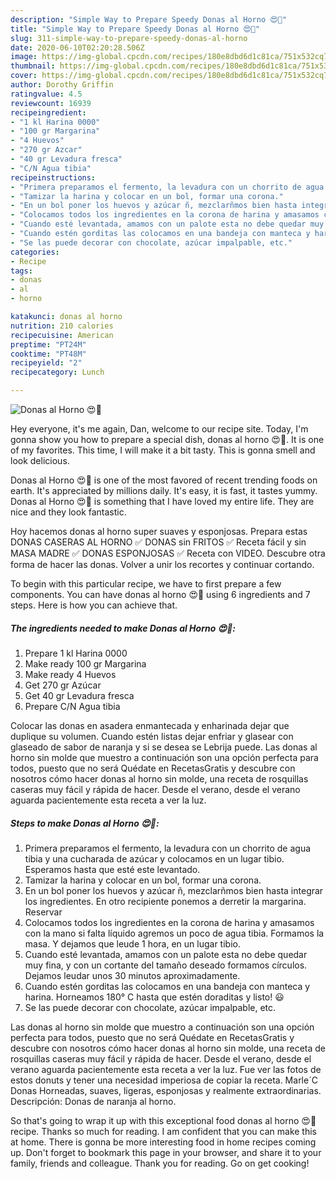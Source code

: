 ```yaml
---
description: "Simple Way to Prepare Speedy Donas al Horno 😍🍩"
title: "Simple Way to Prepare Speedy Donas al Horno 😍🍩"
slug: 311-simple-way-to-prepare-speedy-donas-al-horno
date: 2020-06-10T02:20:28.506Z
image: https://img-global.cpcdn.com/recipes/180e8dbd6d1c81ca/751x532cq70/donas-al-horno-😍🍩-foto-principal.jpg
thumbnail: https://img-global.cpcdn.com/recipes/180e8dbd6d1c81ca/751x532cq70/donas-al-horno-😍🍩-foto-principal.jpg
cover: https://img-global.cpcdn.com/recipes/180e8dbd6d1c81ca/751x532cq70/donas-al-horno-😍🍩-foto-principal.jpg
author: Dorothy Griffin
ratingvalue: 4.5
reviewcount: 16939
recipeingredient:
- "1 kl Harina 0000"
- "100 gr Margarina"
- "4 Huevos"
- "270 gr Azcar"
- "40 gr Levadura fresca"
- "C/N Agua tibia"
recipeinstructions:
- "Primera preparamos el fermento, la levadura con un chorrito de agua tibia y una cucharada de azúcar y colocamos en un lugar tibio. Esperamos hasta que esté este levantado."
- "Tamizar la harina y colocar en un bol, formar una corona."
- "En un bol poner los huevos y azúcar ñ, mezclarñmos bien hasta integrar los ingredientes. En otro recipiente ponemos a derretir la margarina. Reservar"
- "Colocamos todos los ingredientes en la corona de harina y amasamos con la mano si falta líquido agremos un poco de agua tibia. Formamos la masa. Y dejamos que leude 1 hora, en un lugar tibio."
- "Cuando esté levantada, amamos con un palote esta no debe quedar muy fina, y con un cortante del tamaño deseado formamos círculos. Dejamos leudar unos 30 minutos aproximadamente."
- "Cuando estén gorditas las colocamos en una bandeja con manteca y harina. Horneamos 180° C hasta que estén doraditas y listo! 😃"
- "Se las puede decorar con chocolate, azúcar impalpable, etc."
categories:
- Recipe
tags:
- donas
- al
- horno

katakunci: donas al horno 
nutrition: 210 calories
recipecuisine: American
preptime: "PT24M"
cooktime: "PT48M"
recipeyield: "2"
recipecategory: Lunch

---
```



![Donas al Horno 😍🍩](https://img-global.cpcdn.com/recipes/180e8dbd6d1c81ca/751x532cq70/donas-al-horno-😍🍩-foto-principal.jpg)

Hey everyone, it's me again, Dan, welcome to our recipe site. Today, I'm gonna show you how to prepare a special dish, donas al horno 😍🍩. It is one of my favorites. This time, I will make it a bit tasty. This is gonna smell and look delicious.

Donas al Horno 😍🍩 is one of the most favored of recent trending foods on earth. It's appreciated by millions daily. It's easy, it is fast, it tastes yummy. Donas al Horno 😍🍩 is something that I have loved my entire life. They are nice and they look fantastic.

Hoy hacemos donas al horno super suaves y esponjosas. Prepara estas DONAS CASERAS AL HORNO ✅ DONAS sin FRITOS ✅ Receta fácil y sin MASA MADRE ✅ DONAS ESPONJOSAS ✅ Receta con VIDEO. Descubre otra forma de hacer las donas. Volver a unir los recortes y continuar cortando.


To begin with this particular recipe, we have to first prepare a few components. You can have donas al horno 😍🍩 using 6 ingredients and 7 steps. Here is how you can achieve that.

<!--inarticleads1-->

##### The ingredients needed to make Donas al Horno 😍🍩:

1. Prepare 1 kl Harina 0000
1. Make ready 100 gr Margarina
1. Make ready 4 Huevos
1. Get 270 gr Azúcar
1. Get 40 gr Levadura fresca
1. Prepare C/N Agua tibia


Colocar las donas en asadera enmantecada y enharinada dejar que duplique su volumen. Cuando estén listas dejar enfriar y glasear con glaseado de sabor de naranja y si se desea se Lebrija puede. Las donas al horno sin molde que muestro a continuación son una opción perfecta para todos, puesto que no será Quédate en RecetasGratis y descubre con nosotros cómo hacer donas al horno sin molde, una receta de rosquillas caseras muy fácil y rápida de hacer. Desde el verano, desde el verano aguarda pacientemente esta receta a ver la luz. 

<!--inarticleads2-->

##### Steps to make Donas al Horno 😍🍩:

1. Primera preparamos el fermento, la levadura con un chorrito de agua tibia y una cucharada de azúcar y colocamos en un lugar tibio. Esperamos hasta que esté este levantado.
1. Tamizar la harina y colocar en un bol, formar una corona.
1. En un bol poner los huevos y azúcar ñ, mezclarñmos bien hasta integrar los ingredientes. En otro recipiente ponemos a derretir la margarina. Reservar
1. Colocamos todos los ingredientes en la corona de harina y amasamos con la mano si falta líquido agremos un poco de agua tibia. Formamos la masa. Y dejamos que leude 1 hora, en un lugar tibio.
1. Cuando esté levantada, amamos con un palote esta no debe quedar muy fina, y con un cortante del tamaño deseado formamos círculos. Dejamos leudar unos 30 minutos aproximadamente.
1. Cuando estén gorditas las colocamos en una bandeja con manteca y harina. Horneamos 180° C hasta que estén doraditas y listo! 😃
1. Se las puede decorar con chocolate, azúcar impalpable, etc.


Las donas al horno sin molde que muestro a continuación son una opción perfecta para todos, puesto que no será Quédate en RecetasGratis y descubre con nosotros cómo hacer donas al horno sin molde, una receta de rosquillas caseras muy fácil y rápida de hacer. Desde el verano, desde el verano aguarda pacientemente esta receta a ver la luz. Fue ver las fotos de estos donuts y tener una necesidad imperiosa de copiar la receta. Marle´C Donas Horneadas, suaves, ligeras, esponjosas y realmente extraordinarias. Descripción: Donas de naranja al horno. 

So that's going to wrap it up with this exceptional food donas al horno 😍🍩 recipe. Thanks so much for reading. I am confident that you can make this at home. There is gonna be more interesting food in home recipes coming up. Don't forget to bookmark this page in your browser, and share it to your family, friends and colleague. Thank you for reading. Go on get cooking!
